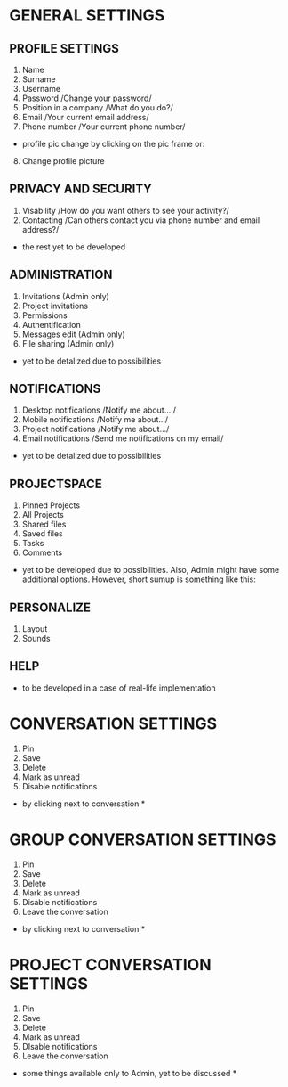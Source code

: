 # GENERAL SETTINGS
## PROFILE SETTINGS
1. Name
2. Surname
3. Username 
4. Password /Change your password/
5. Position in a company /What do you do?/
6. Email /Your current email address/
7. Phone number /Your current phone number/ 
  - profile pic change by clicking on the pic frame or:
8. Change profile picture


## PRIVACY AND SECURITY
1. Visability /How do you want others to see your activity?/
2. Contacting /Can others contact you via phone number and email address?/

- the rest yet to be developed

## ADMINISTRATION
1. Invitations (Admin only)
2. Project invitations
3. Permissions 
4. Authentification
5. Messages edit (Admin only)
6. File sharing (Admin only)

- yet to be detalized due to possibilities

## NOTIFICATIONS
1. Desktop notifications /Notify me about..../
2. Mobile notifications /Notify me about.../
3. Project notifications /Notify me about.../
4. Email notifications /Send me notifications on my email/

- yet to be detalized due to possibilities

## PROJECTSPACE
1. Pinned Projects
2. All Projects
3. Shared files
4. Saved files
5. Tasks
6. Comments

- yet to be developed due to possibilities. Also, Admin might have some additional options. However, short sumup is something like this:


## PERSONALIZE
1. Layout
2. Sounds

## HELP
- to be developed in a case of real-life implementation


# CONVERSATION SETTINGS 
1. Pin 
2. Save
3. Delete
4. Mark as unread
5. Disable notifications

* by clicking next to conversation * 

# GROUP CONVERSATION SETTINGS 
1. Pin 
2. Save
3. Delete
4. Mark as unread
5. Disable notifications
6. Leave the conversation

* by clicking next to conversation *

# PROJECT CONVERSATION SETTINGS 
1. Pin 
2. Save
3. Delete
4. Mark as unread
5. DIsable notifications
6. Leave the conversation

* some things available only to Admin, yet to be discussed *



